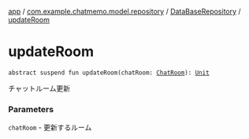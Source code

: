 [app](../../index.md) / [com.example.chatmemo.model.repository](../index.md) / [DataBaseRepository](index.md) / [updateRoom](./update-room.md)

# updateRoom

`abstract suspend fun updateRoom(chatRoom: `[`ChatRoom`](../../com.example.chatmemo.model.entity/-chat-room/index.md)`): `[`Unit`](https://kotlinlang.org/api/latest/jvm/stdlib/kotlin/-unit/index.html)

チャットルーム更新

### Parameters

`chatRoom` - 更新するルーム